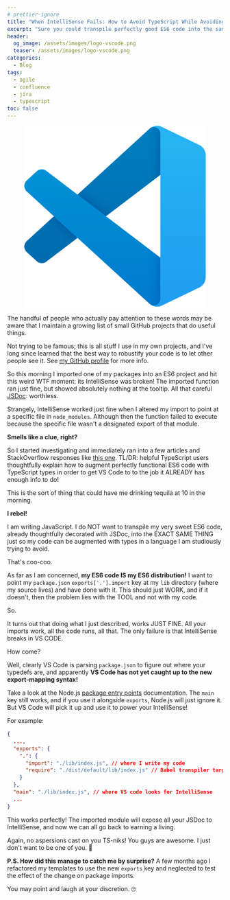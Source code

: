 ```yaml
---
# prettier-ignore
title: "When IntelliSense Fails: How to Avoid TypeScript While Avoiding TypeScript"
excerpt: "Sure you could transpile perfectly good ES6 code into the same thing + TS types. But sweet mother of everything, WHY??"
header:
  og_image: /assets/images/logo-vscode.png
  teaser: /assets/images/logo-vscode.png
categories:
  - Blog
tags:
  - agile
  - confluence
  - jira
  - typescript
toc: false
---
```


<figure class="align-left drop-image">
    <img src="/assets/images/logo-vscode.png">
</figure>

The handful of people who actually pay attention to these words may be aware that I maintain a growing list of small GitHub projects that do useful things.

Not trying to be famous; this is all stuff I use in my own projects, and I've long since learned that the best way to robustify your code is to let other people see it. See [my GitHub profile](https://github.com/karmaniverous) for more info.

So this morning I imported one of my packages into an ES6 project and hit this weird WTF moment: its IntelliSense was broken! The imported function ran just fine, but showed absolutely nothing at the tooltip. All that careful [JSDoc](https://jsdoc.app/): worthless.

Strangely, IntelliSense worked just fine when I altered my import to point at a specific file in `node_modules`. Although then the function failed to execute because the specific file wasn't a designated export of that module.

**Smells like a clue, right?**

So I started investigating and immediately ran into a few articles and StackOverflow responses like [this one](https://stackoverflow.com/a/74012034/17920604). TL/DR: helpful TypeScript users thoughtfully explain how to augment perfectly functional ES6 code with TypeScript types in order to get VS Code to to the job it ALREADY has enough info to do!

This is the sort of thing that could have me drinking tequila at 10 in the morning.

**I rebel!**

I am writing JavaScript. I do NOT want to transpile my very sweet ES6 code, already thoughtfully decorated with JSDoc, into the EXACT SAME THING just so my code can be augmented with types in a language I am studiously trying to avoid.

That's coo-coo.

As far as I am concerned, **my ES6 code IS my ES6 distribution!** I want to point my `package.json` `exports['.'].import` key at my `lib` directory (where my source lives) and have done with it. This should just WORK, and if it doesn't, then the problem lies with the TOOL and not with my code.

So.

It turns out that doing what I just described, works JUST FINE. All your imports work, all the code runs, all that. The only failure is that IntelliSense breaks in VS CODE.

How come?

Well, clearly VS Code is parsing `package.json` to figure out where your typedefs are, and apparently **VS Code has not yet caught up to the new export-mapping syntax!**

Take a look at the Node.js [package entry points](https://nodejs.org/api/packages.html#package-entry-points) documentation. The `main` key still works, and if you use it alongside `exports`, Node.js will just ignore it. But VS Code will pick it up and use it to power your IntelliSense!

For example:

```json
{
  ...,
  "exports": {
    ".": {
      "import": "./lib/index.js", // where I write my code
      "require": "./dist/default/lib/index.js" // Babel transpiler target
    }
  },
  "main": "./lib/index.js", // where VS code looks for IntelliSense
  ...
}
```

This works perfectly! The imported module will expose all your JSDoc to IntelliSense, and now we can all go back to earning a living.

Again, no aspersions cast on you TS-niks! You guys are awesome. I just don't want to be one of you. 👊

**P.S. How did this manage to catch me by surprise?** A few months ago I refactored my templates to use the new `exports` key and neglected to test the effect of the change on package imports.

You may point and laugh at your discretion. 🙄
